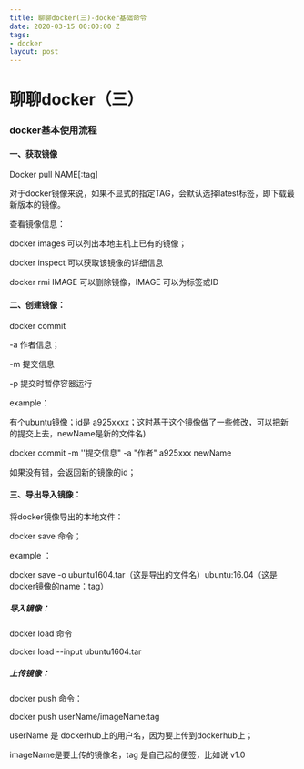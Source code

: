 ```yaml
---
title: 聊聊docker(三)-docker基础命令
date: 2020-03-15 00:00:00 Z
tags:
- docker
layout: post
---
```


# 聊聊docker（三）

### docker基本使用流程

#### 一、获取镜像

Docker pull NAME[:tag]

对于docker镜像来说，如果不显式的指定TAG，会默认选择latest标签，即下载最新版本的镜像。

查看镜像信息：

docker images 可以列出本地主机上已有的镜像；

docker inspect 可以获取该镜像的详细信息

docker rmi IMAGE 可以删除镜像，IMAGE 可以为标签或ID 

 

#### 二、创建镜像：

docker commit 

-a 作者信息；

-m 提交信息

-p 提交时暂停容器运行

 

 

example：

有个ubuntu镜像；id是 a925xxxx；这时基于这个镜像做了一些修改，可以把新的提交上去，newName是新的文件名)

docker commit -m ''提交信息" -a "作者" a925xxx newName

如果没有错，会返回新的镜像的id；

 

####  三、导出导入镜像：

将docker镜像导出的本地文件：

docker save 命令；

example ：

docker save -o ubuntu1604.tar（这是导出的文件名）ubuntu:16.04（这是docker镜像的name：tag）



##### 导入镜像：

docker load 命令 

docker load --input ubuntu1604.tar

 

##### 上传镜像：

docker push 命令：

docker push  userName/imageName:tag   

 

userName 是 dockerhub上的用户名，因为要上传到dockerhub上；

imageName是要上传的镜像名，tag 是自己起的便签，比如说 v1.0